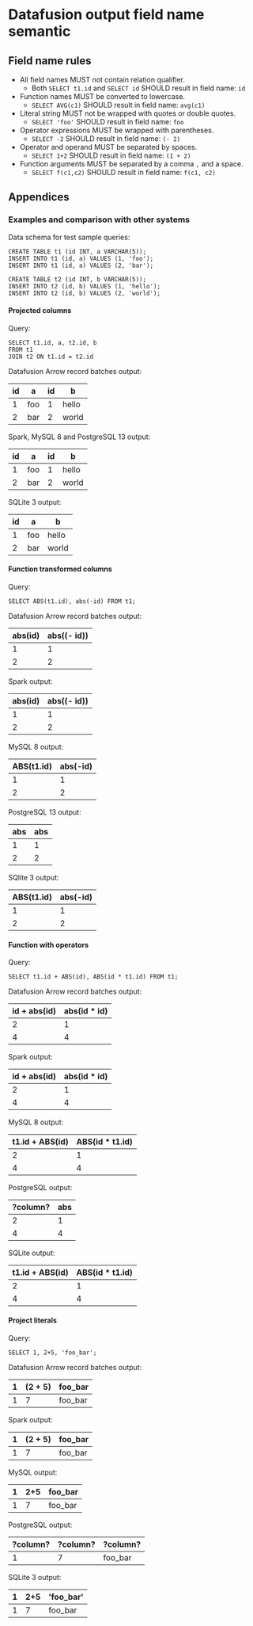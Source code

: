 # Datafusion output field name semantic

##  Field name rules

* All field names MUST not contain relation qualifier.
  * Both `SELECT t1.id` and `SELECT id` SHOULD result in field name: `id`
* Function names MUST be converted to lowercase.
  * `SELECT AVG(c1)` SHOULD result in field name: `avg(c1)`
* Literal string MUST not be wrapped with quotes or double quotes.
  * `SELECT 'foo'` SHOULD result in field name: `foo`
* Operator expressions MUST be wrapped with parentheses.
  * `SELECT -2` SHOULD result in field name: `(- 2)`
* Operator and operand MUST be separated by spaces.
  * `SELECT 1+2` SHOULD result in field name: `(1 + 2)`
* Function arguments MUST be separated by a comma `,` and a space.
  * `SELECT f(c1,c2)` SHOULD result in field name: `f(c1, c2)`


## Appendices

### Examples and comparison with other systems

Data schema for test sample queries:

```
CREATE TABLE t1 (id INT, a VARCHAR(5));
INSERT INTO t1 (id, a) VALUES (1, 'foo');
INSERT INTO t1 (id, a) VALUES (2, 'bar');

CREATE TABLE t2 (id INT, b VARCHAR(5));
INSERT INTO t2 (id, b) VALUES (1, 'hello');
INSERT INTO t2 (id, b) VALUES (2, 'world');
```

#### Projected columns

Query:

```
SELECT t1.id, a, t2.id, b
FROM t1
JOIN t2 ON t1.id = t2.id
```

Datafusion Arrow record batches output:

| id | a   | id | b     |
|----|-----|----|-------|
| 1  | foo | 1  | hello |
| 2  | bar | 2  | world |


Spark, MySQL 8 and PostgreSQL 13 output:

| id | a   | id | b     |
|----|-----|----|-------|
| 1  | foo | 1  | hello |
| 2  | bar | 2  | world |

SQLite 3 output:

| id | a   | b     |
|----|-----|-------|
| 1  | foo | hello |
| 2  | bar | world |


#### Function transformed columns

Query:

```
SELECT ABS(t1.id), abs(-id) FROM t1;
```

Datafusion Arrow record batches output:

| abs(id) | abs((- id)) |
|---------|-------------|
| 1       | 1           |
| 2       | 2           |


Spark output:

| abs(id) | abs((- id)) |
|---------|-------------|
| 1       | 1           |
| 2       | 2           |


MySQL 8 output:

| ABS(t1.id) | abs(-id) |
|------------|----------|
| 1          | 1        |
| 2          | 2        |

PostgreSQL 13 output:

| abs | abs |
|-----|-----|
| 1   | 1   |
| 2   | 2   |

SQlite 3 output:

| ABS(t1.id) | abs(-id) |
|------------|----------|
| 1          | 1        |
| 2          | 2        |


#### Function with operators

Query:

```
SELECT t1.id + ABS(id), ABS(id * t1.id) FROM t1;
```

Datafusion Arrow record batches output:

| id + abs(id) | abs(id * id) |
|--------------|--------------|
| 2            | 1            |
| 4            | 4            |


Spark output:

| id + abs(id) | abs(id * id) |
|--------------|--------------|
| 2            | 1            |
| 4            | 4            |

MySQL 8 output:

| t1.id + ABS(id) | ABS(id * t1.id) |
|-----------------|-----------------|
| 2               | 1               |
| 4               | 4               |

PostgreSQL output:

| ?column? | abs |
|----------|-----|
| 2        | 1   |
| 4        | 4   |

SQLite output:

| t1.id + ABS(id) | ABS(id * t1.id) |
|-----------------|-----------------|
| 2               | 1               |
| 4               | 4               |


#### Project literals

Query:

```
SELECT 1, 2+5, 'foo_bar';
```

Datafusion Arrow record batches output:

| 1 | (2 + 5) | foo_bar |
|---|---------|---------|
| 1 | 7       | foo_bar |


Spark output:

| 1 | (2 + 5) | foo_bar |
|---|---------|---------|
| 1 | 7       | foo_bar |

MySQL output:

| 1 | 2+5 | foo_bar |
|---|-----|---------|
| 1 | 7   | foo_bar |


PostgreSQL output:

| ?column? | ?column? | ?column? |
|----------|----------|----------|
| 1        | 7        | foo_bar  |


SQLite 3 output:

| 1 | 2+5 | 'foo_bar' |
|---|-----|-----------|
| 1 | 7   | foo_bar   |
